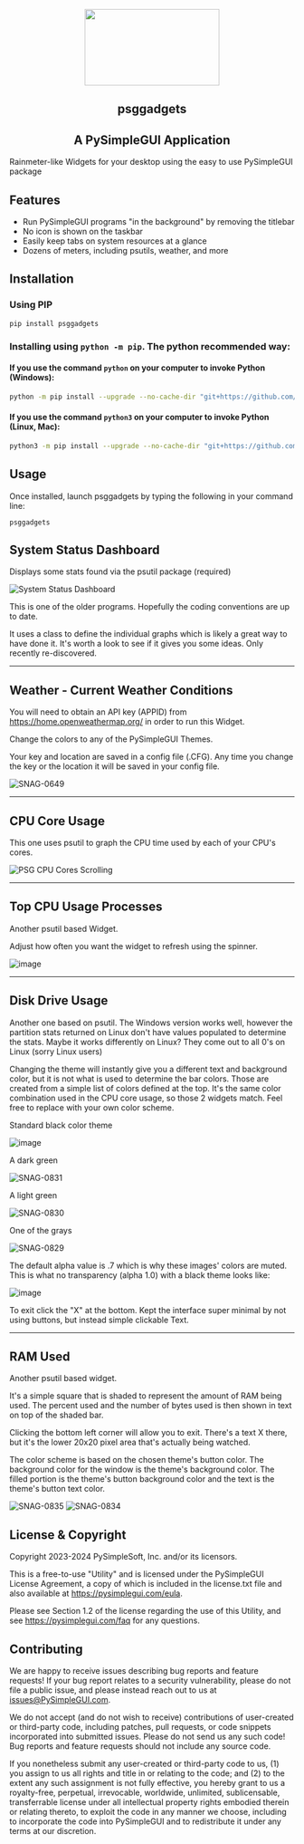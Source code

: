 <p align="center">
  <p align="center"><img width="238" height="135" src="https://pysimplegui.net/images/logos/psglogofull.svg"><p>

  <h2 align="center">psggadgets</h2>
  <h2 align="center">A PySimpleGUI Application</h2>
</p>

Rainmeter-like Widgets for your desktop using the easy to use
PySimpleGUI package













## Features

* Run PySimpleGUI programs "in the background" by removing the titlebar
* No icon is shown on the taskbar
* Easily keep tabs on system resources at a glance
* Dozens of meters, including psutils, weather, and more

## Installation

### Using PIP

`pip install psggadgets`

### Installing using `python -m pip`. The python recommended way:

#### If you use the command `python` on your computer to invoke Python (Windows):

```bash
python -m pip install --upgrade --no-cache-dir "git+https://github.com/PySimpleGUI/psggadgets.git#egg=psggadgets"
```

#### If you use the command `python3` on your computer to invoke Python (Linux, Mac):

```bash
python3 -m pip install --upgrade --no-cache-dir "git+https://github.com/PySimpleGUI/psggadgets.git#egg=psggadgets"`
```

## Usage

Once installed, launch psggadgets by typing the following in your command line:

`psggadgets`

## System Status Dashboard

Displays some stats found via the psutil package (required)

![System Status Dashboard](https://user-images.githubusercontent.com/46163555/83331138-38b37080-a262-11ea-83a6-3864f7b8291e.gif)

This is one of the older programs.  Hopefully the coding conventions are up to date.

It uses a class to define the individual graphs which is likely a great way to have done it.  It's worth a look to see if it gives you some ideas.  Only recently re-discovered.

---------------------


## Weather - Current Weather Conditions

You will need to obtain an API key (APPID) from https://home.openweathermap.org/ in order to run this Widget.

Change the colors to any of the PySimpleGUI Themes.

Your key and location are saved in a config file (.CFG).  Any time you change the key or the location it will be saved in your config file.

![SNAG-0649](https://user-images.githubusercontent.com/46163555/76476971-3ddaef00-63da-11ea-8e7e-3aafb1485185.jpg)


-------------------------

## CPU Core Usage

This one uses psutil to graph the CPU time used by each of your CPU's cores.

![PSG CPU Cores Scrolling](https://user-images.githubusercontent.com/46163555/72114378-52830400-3311-11ea-8584-32bde5c265db.gif)

--------------------------

## Top CPU Usage Processes

Another psutil based Widget.

Adjust how often you want the widget to refresh using the spinner.  

![image](https://user-images.githubusercontent.com/46163555/84802089-0c238680-afce-11ea-844b-1038f0b722e2.png)


--------------------------------


## Disk Drive Usage

Another one based on psutil.  The Windows version works well, however the partition stats returned on Linux don't have values populated to determine the stats.  Maybe it works differently on Linux?  They come out to all 0's on Linux (sorry Linux users)

Changing the theme will instantly give you a different text and background color, but it is not what is used to determine the bar colors.  Those are created from a simple list of colors defined at the top.  It's the same color combination used in the CPU core usage, so those 2 widgets match.  Feel free to replace with your own color scheme.

Standard black color theme


![image](https://user-images.githubusercontent.com/46163555/84708140-efd00d00-af2d-11ea-890d-cc1c40fbca46.png)

A dark green

![SNAG-0831](https://user-images.githubusercontent.com/46163555/84706443-f14c0600-af2a-11ea-98a5-086aad83286f.jpg)

A light green

![SNAG-0830](https://user-images.githubusercontent.com/46163555/84706444-f1e49c80-af2a-11ea-9d1e-145471853700.jpg)

One of the grays

![SNAG-0829](https://user-images.githubusercontent.com/46163555/84706445-f1e49c80-af2a-11ea-8b9e-f76256180941.jpg)

The default alpha value is .7 which is why these images' colors are muted.  This is what no transparency (alpha 1.0) with a black theme looks like:

![image](https://user-images.githubusercontent.com/46163555/84708226-1c842480-af2e-11ea-80f8-c58ffec667b3.png)


To exit click the "X" at the bottom.  Kept the interface super minimal by not using buttons, but instead simple clickable Text.


------------------------------

## RAM Used

Another psutil based widget.

It's a simple square that is shaded to represent the amount of RAM being used.  The percent used and the number of bytes used is then shown in text on top of the shaded bar.

Clicking the bottom left corner will allow you to exit.  There's a text X there, but it's the lower 20x20 pixel area that's actually being watched.

The color scheme is based on the chosen theme's button color.  The background color for the window is the theme's background color.  The filled portion is the theme's button background color and the text is the theme's button text color.

![SNAG-0835](https://user-images.githubusercontent.com/46163555/84791471-a41a7380-afc0-11ea-9cf9-2ad54862b030.jpg)
![SNAG-0834](https://user-images.githubusercontent.com/46163555/84791474-a4b30a00-afc0-11ea-8496-895396d3971c.jpg)

## License & Copyright

Copyright 2023-2024 PySimpleSoft, Inc. and/or its licensors.

This is a free-to-use "Utility" and is licensed under the
PySimpleGUI License Agreement, a copy of which is included in the
license.txt file and also available at https://pysimplegui.com/eula.

Please see Section 1.2 of the license regarding the use of this Utility,
and see https://pysimplegui.com/faq for any questions.


## Contributing

We are happy to receive issues describing bug reports and feature
requests! If your bug report relates to a security vulnerability,
please do not file a public issue, and please instead reach out to us
at issues@PySimpleGUI.com.

We do not accept (and do not wish to receive) contributions of
user-created or third-party code, including patches, pull requests, or
code snippets incorporated into submitted issues. Please do not send
us any such code! Bug reports and feature requests should not include
any source code.

If you nonetheless submit any user-created or third-party code to us,
(1) you assign to us all rights and title in or relating to the code;
and (2) to the extent any such assignment is not fully effective, you
hereby grant to us a royalty-free, perpetual, irrevocable, worldwide,
unlimited, sublicensable, transferrable license under all intellectual
property rights embodied therein or relating thereto, to exploit the
code in any manner we choose, including to incorporate the code into
PySimpleGUI and to redistribute it under any terms at our discretion.
